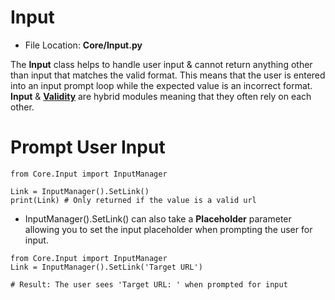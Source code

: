 # Input
* File Location: **Core/Input.py**

The **Input** class helps to handle user input & cannot return anything other than input that matches the valid format. This means that the user is entered into an input prompt loop while the expected value is an incorrect format. **Input** & [**Validity**](https://github.com/4xx404/core/blob/main/Documentation/Validity.md) are hybrid modules meaning that they often rely on each other.  

# Prompt User Input  
```
from Core.Input import InputManager

Link = InputManager().SetLink()
print(Link) # Only returned if the value is a valid url
```

* InputManager().SetLink() can also take a **Placeholder** parameter allowing you to set the input placeholder when prompting the user for input.  
```
from Core.Input import InputManager
Link = InputManager().SetLink('Target URL')

# Result: The user sees 'Target URL: ' when prompted for input
```
